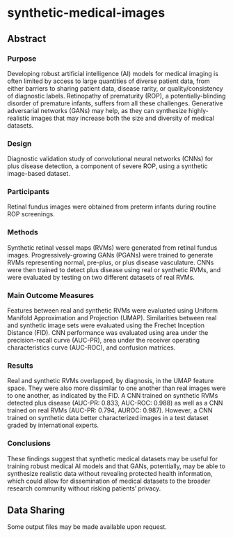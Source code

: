 # synthetic-medical-images

## Abstract

### Purpose
Developing robust artificial intelligence (AI) models for medical imaging is often limited by access to large quantities of diverse patient data, from either barriers to sharing patient data, disease rarity, or quality/consistency of diagnostic labels. Retinopathy of prematurity (ROP), a potentially-blinding disorder of premature infants, suffers from all these challenges. Generative adversarial networks (GANs) may help, as they can synthesize highly-realistic images that may increase both the size and diversity of medical datasets.

### Design
Diagnostic validation study of convolutional neural networks (CNNs) for plus disease detection, a component of severe ROP, using a synthetic image-based dataset.

### Participants
Retinal fundus images were obtained from preterm infants during routine ROP screenings.

### Methods
Synthetic retinal vessel maps (RVMs) were generated from retinal fundus images. Progressively-growing GANs (PGANs) were trained to generate RVMs representing normal, pre-plus, or plus disease vasculature. CNNs were then trained to detect plus disease using real or synthetic RVMs, and were evaluated by testing on two different datasets of real RVMs.

### Main Outcome Measures
Features between real and synthetic RVMs were evaluated using Uniform Manifold Approximation and Projection (UMAP). Similarities between real and synthetic image sets were evaluated using the Frechet Inception Distance (FID). CNN performance was evaluated using area under the precision-recall curve (AUC-PR), area under the receiver operating characteristics curve (AUC-ROC), and confusion matrices.

### Results
Real and synthetic RVMs overlapped, by diagnosis, in the UMAP feature space. They were also more dissimilar to one another than real images were to one another, as indicated by the FID. A CNN trained on synthetic RVMs detected plus disease (AUC-PR: 0.833, AUC-ROC: 0.988) as well as a CNN trained on real RVMs (AUC-PR: 0.794, AUROC: 0.987). However, a CNN trained on synthetic data better characterized images in a test dataset graded by international experts.

### Conclusions
These findings suggest that synthetic medical datasets may be useful for training robust medical AI models and that GANs, potentially, may be able to synthesize realistic data without revealing protected health information, which could allow for dissemination of medical datasets to the broader research community without risking patients’ privacy.

## Data Sharing
Some output files may be made available upon request.
